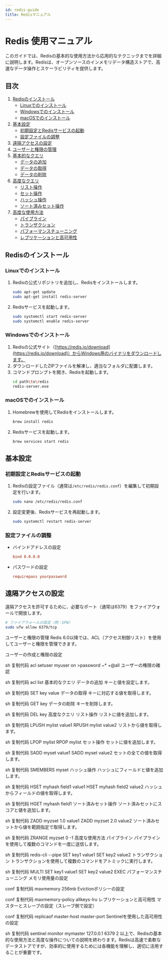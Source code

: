 ```yaml
---
id: redis-guide
title: Redisマニュアル
---
```


# Redis 使用マニュアル

このガイドでは、Redisの基本的な使用方法から応用的なテクニックまでを詳細に説明します。Redisは、オープンソースのインメモリデータ構造ストアで、高速なデータ操作とスケーラビリティを提供します。

## 目次
1. [Redisのインストール](#redisのインストール)
    - [Linuxでのインストール](#linuxでのインストール)
    - [Windowsでのインストール](#windowsでのインストール)
    - [macOSでのインストール](#macosでのインストール)
2. [基本設定](#基本設定)
    - [初期設定とRedisサービスの起動](#初期設定とredisサービスの起動)
    - [設定ファイルの調整](#設定ファイルの調整)
3. [遠隔アクセスの設定](#遠隔アクセスの設定)
4. [ユーザーと権限の管理](#ユーザーと権限の管理)
5. [基本的なクエリ](#基本的なクエリ)
    - [データの追加](#データの追加)
    - [データの取得](#データの取得)
    - [データの削除](#データの削除)
6. [高度なクエリ](#高度なクエリ)
    - [リスト操作](#リスト操作)
    - [セット操作](#セット操作)
    - [ハッシュ操作](#ハッシュ操作)
    - [ソート済みセット操作](#ソート済みセット操作)
7. [高度な使用方法](#高度な使用方法)
    - [パイプライン](#パイプライン)
    - [トランザクション](#トランザクション)
    - [パフォーマンスチューニング](#パフォーマンスチューニング)
    - [レプリケーションと高可用性](#レプリケーションと高可用性)

## Redisのインストール

### Linuxでのインストール

1. Redisの公式リポジトリを追加し、Redisをインストールします。
    ```bash
    sudo apt-get update
    sudo apt-get install redis-server
    ```

2. Redisサービスを起動します。
    ```bash
    sudo systemctl start redis-server
    sudo systemctl enable redis-server
    ```

### Windowsでのインストール

1. Redisの公式サイト（[https://redis.io/download](https://redis.io/download)）からWindows用のバイナリをダウンロードします。
2. ダウンロードしたZIPファイルを解凍し、適当なフォルダに配置します。
3. コマンドプロンプトを開き、Redisを起動します。
    ```bash
    cd path\to\redis
    redis-server.exe
    ```

### macOSでのインストール

1. Homebrewを使用してRedisをインストールします。
    ```bash
    brew install redis
    ```

2. Redisサービスを起動します。
    ```bash
    brew services start redis
    ```

## 基本設定

### 初期設定とRedisサービスの起動

1. Redisの設定ファイル（通常は`/etc/redis/redis.conf`）を編集して初期設定を行います。
    ```bash
    sudo nano /etc/redis/redis.conf
    ```

2. 設定変更後、Redisサービスを再起動します。
    ```bash
    sudo systemctl restart redis-server
    ```

### 設定ファイルの調整

- バインドアドレスの設定
    ```conf
    bind 0.0.0.0
    ```

- パスワードの設定
    ```conf
    requirepass yourpassword
    ```

## 遠隔アクセスの設定

遠隔アクセスを許可するために、必要なポート（通常は6379）をファイアウォールで開放します。

```bash
# ファイアウォールの設定（例：UFW）
sudo ufw allow 6379/tcp
```

ユーザーと権限の管理
Redis 6.0以降では、ACL（アクセス制御リスト）を使用してユーザーと権限を管理できます。

ユーザーの作成と権限の設定

sh
复制代码
acl setuser myuser on >password ~* +@all
ユーザーの権限の確認

sh
复制代码
acl list
基本的なクエリ
データの追加
キーと値を設定します。

sh
复制代码
SET key value
データの取得
キーに対応する値を取得します。

sh
复制代码
GET key
データの削除
キーを削除します。

sh
复制代码
DEL key
高度なクエリ
リスト操作
リストに値を追加します。

sh
复制代码
LPUSH mylist value1
RPUSH mylist value2
リストから値を取得します。

sh
复制代码
LPOP mylist
RPOP mylist
セット操作
セットに値を追加します。

sh
复制代码
SADD myset value1
SADD myset value2
セットの全ての値を取得します。

sh
复制代码
SMEMBERS myset
ハッシュ操作
ハッシュにフィールドと値を追加します。

sh
复制代码
HSET myhash field1 value1
HSET myhash field2 value2
ハッシュからフィールドの値を取得します。

sh
复制代码
HGET myhash field1
ソート済みセット操作
ソート済みセットにスコアと値を追加します。

sh
复制代码
ZADD myzset 1.0 value1
ZADD myzset 2.0 value2
ソート済みセットから値を範囲指定で取得します。

sh
复制代码
ZRANGE myzset 0 -1
高度な使用方法
パイプライン
パイプラインを使用して複数のコマンドを一度に送信します。

sh
复制代码
redis-cli --pipe
SET key1 value1
SET key2 value2
トランザクション
トランザクションを使用して複数のコマンドをアトミックに実行します。

sh
复制代码
MULTI
SET key1 value1
SET key2 value2
EXEC
パフォーマンスチューニング
メモリ使用量の設定

conf
复制代码
maxmemory 256mb
Evictionポリシーの設定

conf
复制代码
maxmemory-policy allkeys-lru
レプリケーションと高可用性
マスターとスレーブの設定（スレーブ側で設定）

conf
复制代码
replicaof master-host master-port
Sentinelを使用した高可用性の設定

sh
复制代码
sentinel monitor mymaster 127.0.0.1 6379 2
以上で、Redisの基本的な使用方法と高度な操作についての説明を終わります。Redisは高速で柔軟なデータストアですが、効率的に使用するためには各機能を理解し、適切に活用することが重要です。